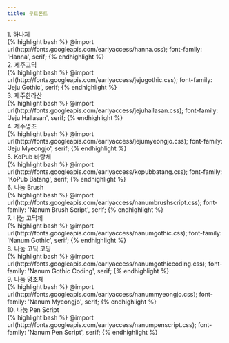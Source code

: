 ```yaml
---
title: 무료폰트
---
```


<div class="code-title">1. 하나체</div>
{% highlight bash %}
@import url(http://fonts.googleapis.com/earlyaccess/hanna.css);
font-family: 'Hanna', serif;
{% endhighlight %}

<div class="code-title">2. 제주고딕</div>
{% highlight bash %}
@import url(http://fonts.googleapis.com/earlyaccess/jejugothic.css);
font-family: 'Jeju Gothic', serif;
{% endhighlight %}

<div class="code-title"> 3. 제주한라산</div>
{% highlight bash %}
@import url(http://fonts.googleapis.com/earlyaccess/jejuhallasan.css);
font-family: 'Jeju Hallasan', serif;
{% endhighlight %}

<div class="code-title">4. 제주명조</div>
{% highlight bash %}
@import url(http://fonts.googleapis.com/earlyaccess/jejumyeongjo.css);
font-family: 'Jeju Myeongjo', serif;
{% endhighlight %}

<div class="code-title">5. KoPub 바탕체</div>
{% highlight bash %}
@import url(http://fonts.googleapis.com/earlyaccess/kopubbatang.css);
font-family: 'KoPub Batang', serif;
{% endhighlight %}

<div class="code-title">6. 나눔 Brush</div>
{% highlight bash %}
@import url(http://fonts.googleapis.com/earlyaccess/nanumbrushscript.css);
font-family: 'Nanum Brush Script', serif;
{% endhighlight %}

<div class="code-title">7. 나눔 고딕체</div>
{% highlight bash %}
@import url(http://fonts.googleapis.com/earlyaccess/nanumgothic.css);
font-family: 'Nanum Gothic', serif;
{% endhighlight %}

<div class="code-title">8. 나눔 고딕 코딩</div>
{% highlight bash %}
@import url(http://fonts.googleapis.com/earlyaccess/nanumgothiccoding.css);
font-family: 'Nanum Gothic Coding', serif;
{% endhighlight %}

<div class="code-title">9. 나눔 명조체</div>
{% highlight bash %}
@import url(http://fonts.googleapis.com/earlyaccess/nanummyeongjo.css);
font-family: 'Nanum Myeongjo', serif;
{% endhighlight %}

<div class="code-title">10. 나눔 Pen Script</div>
{% highlight bash %}
@import url(http://fonts.googleapis.com/earlyaccess/nanumpenscript.css);
font-family: 'Nanum Pen Script', serif;
{% endhighlight %}